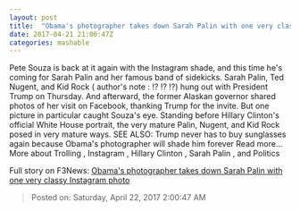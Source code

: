 ```yaml
---
layout: post
title:  "Obama's photographer takes down Sarah Palin with one very classy Instagram photo"
date: 2017-04-21 21:00:47Z
categories: mashable
---
```


Pete Souza is back at it again with the Instagram shade, and this time he's coming for Sarah Palin and her famous band of sidekicks. Sarah Palin, Ted Nugent, and Kid Rock ( author's note : ⁉️ ⁉️ ⁉️) hung out with President Trump on Thursday. And afterward, the former Alaskan governor shared photos of her visit on Facebook, thanking Trump for the invite. But one picture in particular caught Souza's eye. Standing before Hillary Clinton's official White House portrait, the very mature Palin, Nugent, and Kid Rock posed in very mature ways. SEE ALSO: Trump never has to buy sunglasses again because Obama's photographer will shade him forever Read more... More about Trolling , Instagram , Hillary Clinton , Sarah Palin , and Politics


Full story on F3News: [Obama's photographer takes down Sarah Palin with one very classy Instagram photo](http://www.f3nws.com/n/ZhnaFJ)

> Posted on: Saturday, April 22, 2017 2:00:47 AM
